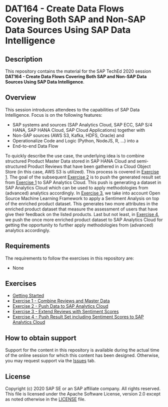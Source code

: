 # DAT164 - Create Data Flows Covering Both SAP and Non-SAP Data Sources Using SAP Data Intelligence

## Description

This repository contains the material for the SAP TechEd 2020 session <b>DAT164 - Create Data Flows Covering Both SAP and Non-SAP Data Sources Using SAP Data Intelligence</b>.

## Overview

This session introduces attendees to the capabilities of SAP Data Intelligence.
Focus is on the following features:

* SAP systems and sources (SAP Analytics Cloud, SAP ECC, SAP S/4 HANA, SAP HANA Cloud, SAP Cloud Applications) together with
* Non-SAP sources (AWS S3, Kafka, HDFS, Oracle) and
* Operationalize Code and Logic (Python, NodeJS, R, …) into a
* End-to-end Data Flow

To quickly describe the use case, the underlying idea is to combine structured Product Master Data stored in SAP HANA Cloud and semi-structured Product Reviews that have been gathered in a Cloud Object Store (in this case, AWS S3 is utilized). This process is covered in [Exercise 1](exercises/ex1/). The goal of the subsequent [Exercise 2](exercises/ex2/) is to push the generated result set from [Exercise 1](exercises/ex1/) to SAP Analytics Cloud. This push is generating a dataset in SAP Analytics Cloud which can be used to apply methodologies from (advanced) analytics accordingly. In [Exercise 3](exercises/ex3/), we take into account Open Source Machine Learning Framework to apply a Sentiment Analysis on top of the enriched product dataset. This generates two more attributes in the enriched product dataset that measure the assessment of users that have give their feedback on the listed products. Last but not least, in [Exercise 4](exercises/ex4/), we push the once more enriched product dataset to SAP Analytics Cloud for getting the opportunity to further apply methodologies from (advanced) analytics accordingly.

## Requirements

The requirements to follow the exercises in this repository are:

* None

## Exercises

- [Getting Started](exercises/ex0/)
- [Exercise 1 - Combine Reviews and Master Data](exercises/ex1/)
- [Exercise 2 - Push Data to SAP Analytics Cloud](exercises/ex2/)
- [Exercise 3 - Extend Reviews with Sentiment Scores](exercises/ex3/)
- [Exercise 4 - Push Result Set including Sentiment Scores to SAP Analytics Cloud](exercises/ex4/)

## How to obtain support

Support for the content in this repository is available during the actual time of the online session for which this content has been designed. Otherwise, you may request support via the [Issues](../../issues) tab.

## License
Copyright (c) 2020 SAP SE or an SAP affiliate company. All rights reserved. This file is licensed under the Apache Software License, version 2.0 except as noted otherwise in the [LICENSE](LICENSES/Apache-2.0.txt) file.
